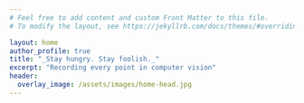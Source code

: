 ```yaml
---
# Feel free to add content and custom Front Matter to this file.
# To modify the layout, see https://jekyllrb.com/docs/themes/#overriding-theme-defaults

layout: home
author_profile: true
title: "_Stay hungry. Stay foolish._"
excerpt: "Recording every point in computer vision"
header:
  overlay_image: /assets/images/home-head.jpg
---
```

